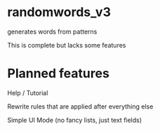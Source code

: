 # randomwords_v3
generates words from patterns

This is complete but lacks some features

# Planned features
Help / Tutorial

Rewrite rules that are applied after everything else

Simple UI Mode (no fancy lists, just text fields)
